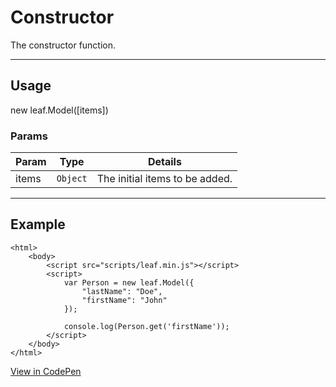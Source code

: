# Constructor

The constructor function.

----------------------------------------------------------------------

## Usage

new leaf.Model([items])

### Params

| Param           | Type          | Details                          |
| --------------- | ------------- | -------------------------------- |
| items           | `Object`      | The initial items to be added.   |

----------------------------------------------------------------------

## Example

	<html>
		<body>
			<script src="scripts/leaf.min.js"></script>
			<script>
				var Person = new leaf.Model({
					"lastName": "Doe",
					"firstName": "John"
				});

				console.log(Person.get('firstName'));
			</script>
		</body>
	</html>

[View in CodePen](http://codepen.io/leaf-git/pen/ZpAWAW)
